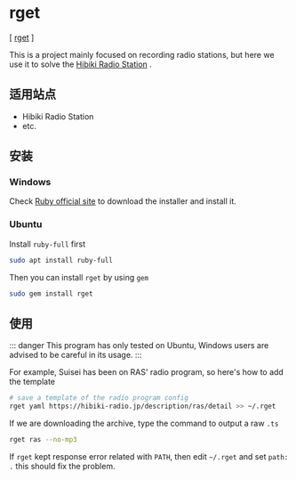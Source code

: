 # rget

[ [rget](https://github.com/wasamas/rget) ]

This is a project mainly focused on recording radio stations, but here we use it to solve the [Hibiki Radio Station](http://hibiki-radio.jp/) .

## 适用站点

- Hibiki Radio Station
- etc.

## 安装

### Windows

Check [Ruby official site](https://rubyinstaller.org/) to download the installer and install it.

### Ubuntu

Install `ruby-full` first

```bash
sudo apt install ruby-full
```

Then you can install `rget` by using `gem`

```bash
sudo gem install rget
```

## 使用

::: danger
This program has only tested on Ubuntu, Windows users are advised to be careful in its usage.
:::

For example, Suisei has been on RAS' radio program, so here's how to add the template

```bash
# save a template of the radio program config
rget yaml https://hibiki-radio.jp/description/ras/detail >> ~/.rget
```

If we are downloading the archive, type the command to output a raw `.ts`

```bash
rget ras --no-mp3
```

If `rget` kept response error related with `PATH`, then edit `~/.rget` and set `path: .` this should fix the problem.
